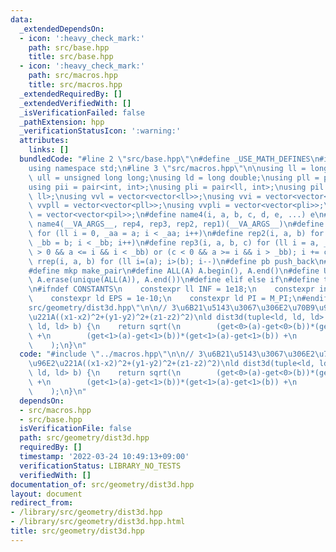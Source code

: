 ```yaml
---
data:
  _extendedDependsOn:
  - icon: ':heavy_check_mark:'
    path: src/base.hpp
    title: src/base.hpp
  - icon: ':heavy_check_mark:'
    path: src/macros.hpp
    title: src/macros.hpp
  _extendedRequiredBy: []
  _extendedVerifiedWith: []
  _isVerificationFailed: false
  _pathExtension: hpp
  _verificationStatusIcon: ':warning:'
  attributes:
    links: []
  bundledCode: "#line 2 \"src/base.hpp\"\n#define _USE_MATH_DEFINES\n#include <bits/stdc++.h>\n\
    using namespace std;\n#line 3 \"src/macros.hpp\"\n\nusing ll = long long;\nusing\
    \ ull = unsigned long long;\nusing ld = long double;\nusing pll = pair<ll, ll>;\n\
    using pii = pair<int, int>;\nusing pli = pair<ll, int>;\nusing pil = pair<int,\
    \ ll>;\nusing vvl = vector<vector<ll>>;\nusing vvi = vector<vector<int>>;\nusing\
    \ vvpll = vector<vector<pll>>;\nusing vvpli = vector<vector<pli>>;\nusing vvpil\
    \ = vector<vector<pil>>;\n#define name4(i, a, b, c, d, e, ...) e\n#define rep(...)\
    \ name4(__VA_ARGS__, rep4, rep3, rep2, rep1)(__VA_ARGS__)\n#define rep1(i, a)\
    \ for (ll i = 0, _aa = a; i < _aa; i++)\n#define rep2(i, a, b) for (ll i = a,\
    \ _bb = b; i < _bb; i++)\n#define rep3(i, a, b, c) for (ll i = a, _bb = b; (c\
    \ > 0 && a <= i && i < _bb) or (c < 0 && a >= i && i > _bb); i += c)\n#define\
    \ rrep(i, a, b) for (ll i=(a); i>(b); i--)\n#define pb push_back\n#define eb emplace_back\n\
    #define mkp make_pair\n#define ALL(A) A.begin(), A.end()\n#define UNIQUE(A) sort(ALL(A)),\
    \ A.erase(unique(ALL(A)), A.end())\n#define elif else if\n#define tostr to_string\n\
    \n#ifndef CONSTANTS\n    constexpr ll INF = 1e18;\n    constexpr int MOD = 1000000007;\n\
    \    constexpr ld EPS = 1e-10;\n    constexpr ld PI = M_PI;\n#endif\n#line 2 \"\
    src/geometry/dist3d.hpp\"\n\n// 3\u6B21\u5143\u3067\u306E2\u70B9\u9593\u8DDD\u96E2\
    \u221A((x1-x2)^2+(y1-y2)^2+(z1-z2)^2)\nld dist3d(tuple<ld, ld, ld> a, tuple<ld,\
    \ ld, ld> b) {\n    return sqrt(\n        (get<0>(a)-get<0>(b))*(get<0>(a)-get<0>(b))\
    \ +\n        (get<1>(a)-get<1>(b))*(get<1>(a)-get<1>(b)) +\n        (get<2>(a)-get<2>(b))*(get<2>(a)-get<2>(b))\n\
    \    );\n}\n"
  code: "#include \"../macros.hpp\"\n\n// 3\u6B21\u5143\u3067\u306E2\u70B9\u9593\u8DDD\
    \u96E2\u221A((x1-x2)^2+(y1-y2)^2+(z1-z2)^2)\nld dist3d(tuple<ld, ld, ld> a, tuple<ld,\
    \ ld, ld> b) {\n    return sqrt(\n        (get<0>(a)-get<0>(b))*(get<0>(a)-get<0>(b))\
    \ +\n        (get<1>(a)-get<1>(b))*(get<1>(a)-get<1>(b)) +\n        (get<2>(a)-get<2>(b))*(get<2>(a)-get<2>(b))\n\
    \    );\n}\n"
  dependsOn:
  - src/macros.hpp
  - src/base.hpp
  isVerificationFile: false
  path: src/geometry/dist3d.hpp
  requiredBy: []
  timestamp: '2022-03-24 10:49:13+09:00'
  verificationStatus: LIBRARY_NO_TESTS
  verifiedWith: []
documentation_of: src/geometry/dist3d.hpp
layout: document
redirect_from:
- /library/src/geometry/dist3d.hpp
- /library/src/geometry/dist3d.hpp.html
title: src/geometry/dist3d.hpp
---
```

